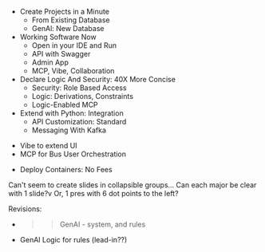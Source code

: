 
* Create Projects in a Minute
    * From Existing Database
    * GenAl: New Database
* Working Software Now
    * Open in your IDE and Run
    * API with Swagger
    * Admin App
    * MCP, Vibe, Collaboration
* Declare Logic And Security: 40X More Concise
    * Security: Role Based Access
    * Logic: Derivations, Constraints
    * Logic-Enabled MCP
* Extend with Python: Integration
    * API Customization: Standard
    * Messaging With Kafka
+ Vibe to extend UI
+ MCP for Bus User Orchestration
* Deploy Containers: No Fees

Can't seem to create slides in collapsible groups...
    Can each major be clear with 1 slide?v
    Or, 1 pres with 6 dot points to the left?

Revisions:
* >> GenAI - system, and rules
* GenAI Logic for rules (lead-in??)